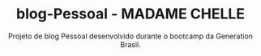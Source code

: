 # <h1 align = center>blog-Pessoal - MADAME CHELLE </h1>

<p align = center> Projeto de blog Pessoal desenvolvido durante o bootcamp da Generation Brasil. </p>
